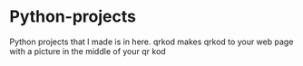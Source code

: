 # Python-projects
Python projects that I made is in here.
qrkod makes qrkod to your web page with a picture in the middle of your qr kod
